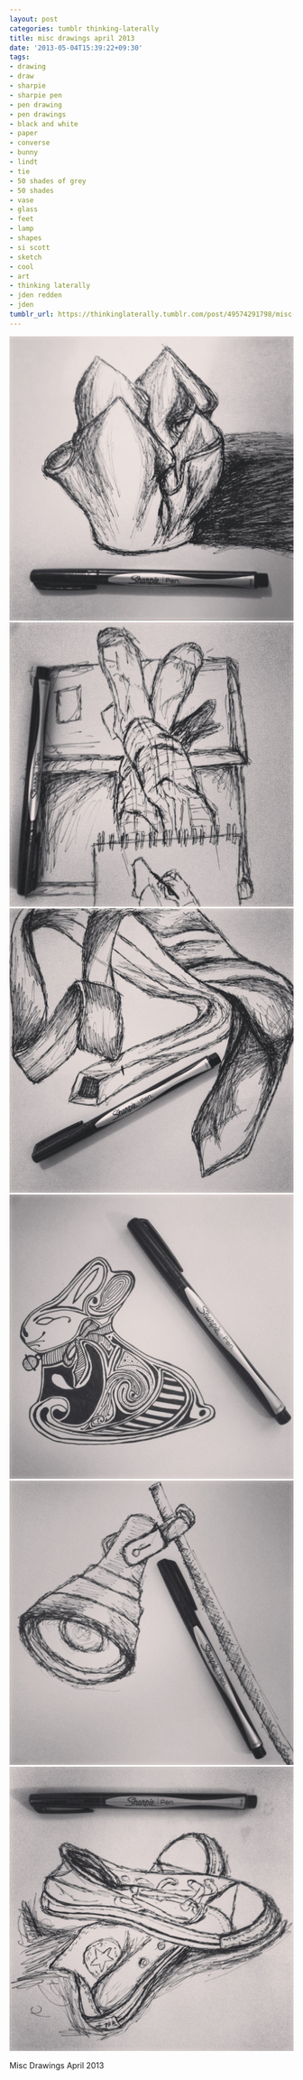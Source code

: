 ```yaml
---
layout: post
categories: tumblr thinking-laterally
title: misc drawings april 2013
date: '2013-05-04T15:39:22+09:30'
tags:
- drawing
- draw
- sharpie
- sharpie pen
- pen drawing
- pen drawings
- black and white
- paper
- converse
- bunny
- lindt
- tie
- 50 shades of grey
- 50 shades
- vase
- glass
- feet
- lamp
- shapes
- si scott
- sketch
- cool
- art
- thinking laterally
- jden redden
- jden
tumblr_url: https://thinkinglaterally.tumblr.com/post/49574291798/misc-drawings-april-2013
---
```

 ![](/content/images/tumblr/thinking-laterally/tumblr_mm9frmL4lW1qh9he3o1_1280.jpg)  
 ![](/content/images/tumblr/thinking-laterally/tumblr_mm9frmL4lW1qh9he3o4_1280.jpg)  
 ![](/content/images/tumblr/thinking-laterally/tumblr_mm9frmL4lW1qh9he3o2_1280.jpg)  
 ![](/content/images/tumblr/thinking-laterally/tumblr_mm9frmL4lW1qh9he3o3_1280.jpg)  
 ![](/content/images/tumblr/thinking-laterally/tumblr_mm9frmL4lW1qh9he3o5_1280.jpg)  
 ![](/content/images/tumblr/thinking-laterally/tumblr_mm9frmL4lW1qh9he3o6_1280.jpg)  
  

Misc Drawings April 2013

